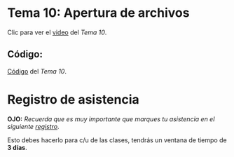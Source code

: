  # __Tema 10: Apertura de archivos__


Clic para ver el [video](https://drive.google.com/file/d/12tqxxpRIVtLMU2TuPYI17xCX3S83dyIb/view?usp=sharing) del _Tema 10_.


## Código:
[Código](https://github.com/AFIF-UG/Introduccion_a_Python-Curso_Online/blob/main/Clase_08/C%C3%B3digo__Tema_10.ipynb) del _Tema 10_.


# Registro de asistencia
__OJO:__ _Recuerda que es muy importante que marques tu asistencia en el siguiente [registro](https://docs.google.com/forms/d/e/1FAIpQLSd1h9QIshz5-atdlm2k-1Rz6jBG_X01NheFglGK1_Syky3mkQ/viewform?usp=sf_link)_.

Esto debes hacerlo para c/u de las clases, tendrás un ventana de tiempo de __3 días__.
